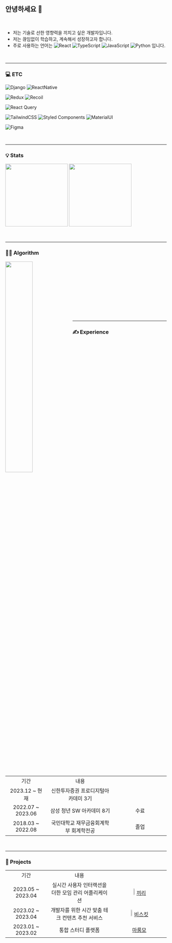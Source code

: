 ## 안녕하세요 👋

<br>

- 저는 기술로 선한 영향력을 끼치고 싶은 개발자입니다.
- 저는 끊임없이 학습하고, 계속해서 성장하고자 합니다.
- 주로 사용하는 언어는 ![React](https://img.shields.io/badge/react-61DAFB.svg?style=for-the-badge&logo=react&logoColor=black) ![TypeScript](https://img.shields.io/badge/typescript-3178C6.svg?style=for-the-badge&logo=typescript&logoColor=black) ![JavaScript](https://img.shields.io/badge/javascript-F7DF1E.svg?style=for-the-badge&logo=javascript&logoColor=black) ![Python](https://img.shields.io/badge/python-3670A0?style=for-the-badge&logo=python&logoColor=ffdd54) 입니다.

<br>
<hr>

### 💻 ETC

![Django](https://img.shields.io/badge/django-%23092E20.svg?style=for-the-badge&logo=django&logoColor=white) ![ReactNative](https://img.shields.io/badge/react_native-61DAFB?style=for-the-badge&logo=react&logoColor=black)

![Redux](https://img.shields.io/badge/-Redux-764ABC?style=for-the-badge&logo=Redux&logoColor=white) ![Recoil](https://img.shields.io/badge/recoil-3578E5?style=for-the-badge&logo=recoil&logoColor=ffdd54)

![React Query](https://img.shields.io/badge/-React%20Query-FF4154?style=for-the-badge&logo=react%20query&logoColor=white)

![TailwindCSS](https://img.shields.io/badge/tailwindcss-06B6D4?style=for-the-badge&logo=tailwind-css&logoColor=white) ![Styled Components](https://img.shields.io/badge/styled--components-DB7093?style=for-the-badge&logo=styled-components&logoColor=white) ![MaterialUI](https://img.shields.io/badge/Material--UI-0081CB?style=for-the-badge&logo=material-ui&logoColor=white)

![Figma](https://img.shields.io/badge/Figma-F24E1E?style=for-the-badge&logo=figma&logoColor=white)

<br>
<hr>

### 💡 Stats

<img src="https://github-readme-stats.vercel.app/api/top-langs/?username=yjp8842&layout=compact&theme=dark" height="195px" /> <img src="https://github-readme-stats.vercel.app/api?username=yjp8842&show_icons=true&theme=radical" height="195px" />

<br>
<hr>

### 👩‍💻 Algorithm

<img align='left' width='41%' src="https://mazassumnida.wtf/api/generate_badge?boj=yjp8842">

<br>
<br>
<br>
<br>
<br>
<br>
<br>
<br>
<br>
<br>
<hr>

### ✍ Experience

<table>
  <tr>
    <td align="center" width="200">기간</th>
    <td align="center" width="500">내용</th>
    <td align="center" width="400"></th>
  </tr>
  <tr>
    <td align="center">2023.12 ~ 현재</td>
    <td align="center">신한투자증권 프로디지털아카데미 3기</td>
    <td align="center"></td>
  </tr>
  <tr>
    <td align="center">2022.07 ~ 2023.06</td>
    <td align="center">삼성 청년 SW 아카데미 8기</td>
    <td align="center">수료</td>
  </tr>	
  <tr>
    <td align="center">2018.03 ~ 2022.08</td>
    <td align="center">국민대학교 재무금융회계학부 회계학전공</td>
    <td align="center">졸업</td>
  </tr>
</table>

<br>
<hr>

### 🚀 Projects

<table>
  <tr>
    <td align="center" width="200">기간</th>
    <td align="center" width="500">내용</th>
    <td align="center" width="400"></th>
  </tr>
  <tr>
    <td align="center">2023.05 ~ 2023.04</td>
    <td align="center">실시간 사용자 인터랙션을 더한 모임 관리 어플리케이션</td>
    <td align="center">
      <img src="https://avatars.githubusercontent.com/u/134198603?s=200&v=4" width="5%" />
      <a href="https://github.com/lets-kkiri">끼리</a>
    </td>
  </tr>
  <tr>
    <td align="center">2023.02 ~ 2023.04</td>
    <td align="center">개발자를 위한 시간 맞춤 테크 컨텐츠 추천 서비스</td>
    <td align="center">
      <img src="https://avatars.githubusercontent.com/u/130298944?s=200&v=4" width="5%" />
      <a href="https://github.com/biscuit-today">비스킷</a>
    </td>
  </tr>	
  <tr>
    <td align="center">2023.01 ~ 2023.02</td>
    <td align="center">통합 스터디 플랫폼</td>
    <td align="center">
      <a href="https://github.com/yjp8842/Maroommo">마룸모</a>
    </td>
  </tr>
</table>
